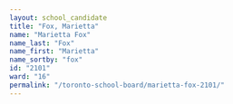 ```yaml
---
layout: school_candidate
title: "Fox, Marietta"
name: "Marietta Fox"
name_last: "Fox"
name_first: "Marietta"
name_sortby: "fox"
id: "2101"
ward: "16"
permalink: "/toronto-school-board/marietta-fox-2101/"
---
```

